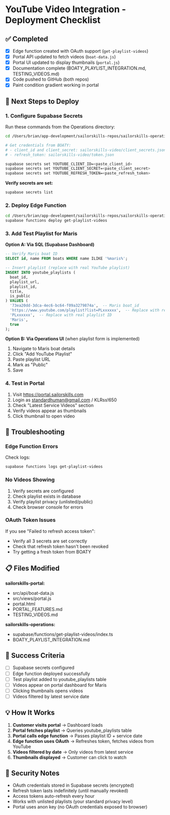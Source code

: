 # YouTube Video Integration - Deployment Checklist

## ✅ Completed

- [x] Edge function created with OAuth support (`get-playlist-videos`)
- [x] Portal API updated to fetch videos (`boat-data.js`)
- [x] Portal UI updated to display thumbnails (`portal.js`)
- [x] Documentation complete (BOATY_PLAYLIST_INTEGRATION.md, TESTING_VIDEOS.md)
- [x] Code pushed to GitHub (both repos)
- [x] Paint condition gradient working in portal

## 🚀 Next Steps to Deploy

### 1. Configure Supabase Secrets

Run these commands from the Operations directory:

```bash
cd /Users/brian/app-development/sailorskills-repos/sailorskills-operations

# Get credentials from BOATY:
# - client_id and client_secret: sailorskills-video/client_secrets.json
# - refresh_token: sailorskills-video/token.json

supabase secrets set YOUTUBE_CLIENT_ID=<paste_client_id>
supabase secrets set YOUTUBE_CLIENT_SECRET=<paste_client_secret>
supabase secrets set YOUTUBE_REFRESH_TOKEN=<paste_refresh_token>
```

**Verify secrets are set:**
```bash
supabase secrets list
```

### 2. Deploy Edge Function

```bash
cd /Users/brian/app-development/sailorskills-repos/sailorskills-operations
supabase functions deploy get-playlist-videos
```

### 3. Add Test Playlist for Maris

**Option A: Via SQL (Supabase Dashboard)**

```sql
-- Verify Maris boat ID
SELECT id, name FROM boats WHERE name ILIKE '%maris%';

-- Insert playlist (replace with real YouTube playlist)
INSERT INTO youtube_playlists (
  boat_id,
  playlist_url,
  playlist_id,
  title,
  is_public
) VALUES (
  '73ea20dd-3dca-4ec6-bc64-f09a3279874a',  -- Maris boat_id
  'https://www.youtube.com/playlist?list=PLxxxxxx',  -- Replace with real playlist
  'PLxxxxxx',  -- Replace with real playlist ID
  'Maris',
  true
);
```

**Option B: Via Operations UI** (when playlist form is implemented)
1. Navigate to Maris boat details
2. Click "Add YouTube Playlist"
3. Paste playlist URL
4. Mark as "Public"
5. Save

### 4. Test in Portal

1. Visit https://portal.sailorskills.com
2. Login as standardhuman@gmail.com / KLRss!650
3. Check "Latest Service Videos" section
4. Verify videos appear as thumbnails
5. Click thumbnail to open video

## 🔧 Troubleshooting

### Edge Function Errors

Check logs:
```bash
supabase functions logs get-playlist-videos
```

### No Videos Showing

1. Verify secrets are configured
2. Check playlist exists in database
3. Verify playlist privacy (unlisted/public)
4. Check browser console for errors

### OAuth Token Issues

If you see "Failed to refresh access token":
- Verify all 3 secrets are set correctly
- Check that refresh token hasn't been revoked
- Try getting a fresh token from BOATY

## 📋 Files Modified

**sailorskills-portal:**
- src/api/boat-data.js
- src/views/portal.js
- portal.html
- PORTAL_FEATURES.md
- TESTING_VIDEOS.md

**sailorskills-operations:**
- supabase/functions/get-playlist-videos/index.ts
- BOATY_PLAYLIST_INTEGRATION.md

## 🎯 Success Criteria

- [ ] Supabase secrets configured
- [ ] Edge function deployed successfully
- [ ] Test playlist added to youtube_playlists table
- [ ] Videos appear on portal dashboard for Maris
- [ ] Clicking thumbnails opens videos
- [ ] Videos filtered by latest service date

## 💡 How It Works

1. **Customer visits portal** → Dashboard loads
2. **Portal fetches playlist** → Queries youtube_playlists table
3. **Portal calls edge function** → Passes playlist ID + service date
4. **Edge function uses OAuth** → Refreshes token, fetches videos from YouTube
5. **Videos filtered by date** → Only videos from latest service
6. **Thumbnails displayed** → Customer can click to watch

## 🔐 Security Notes

- OAuth credentials stored in Supabase secrets (encrypted)
- Refresh token lasts indefinitely (until manually revoked)
- Access tokens auto-refresh every hour
- Works with unlisted playlists (your standard privacy level)
- Portal uses anon key (no OAuth credentials exposed to browser)
